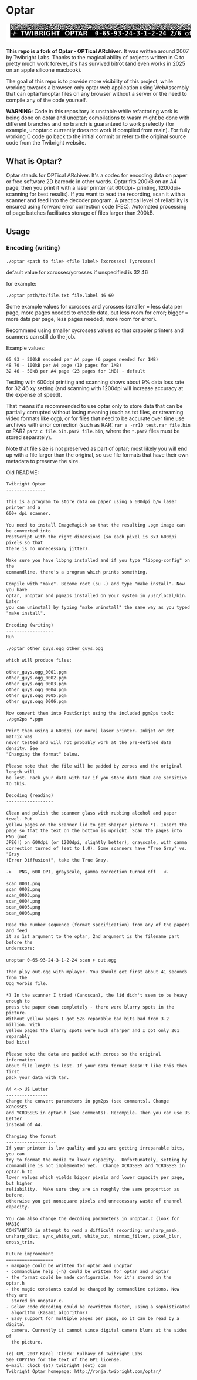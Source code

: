 # Optar

<img src=docs/optar_strip.png>

**This repo is a fork of Optar - OPTical ARchiver**. It was written around 2007 by Twibright Labs. Thanks to the magical ability of projects written in C to pretty much work forever, it's has survived bitrot (and even works in 2025 on an apple silicone macbook).

The goal of this repo is to provide more visibility of this project, while working towards a browser-only optar web application using WebAssembly that can optar/unoptar files on any browser without a server or the need to compile any of the code yourself.

**WARNING**: Code in this repository is unstable while refactoring work is being done on optar and unoptar; compilations to wasm might be done with different branches and no branch is guaranteed to work prefectly (for example, unoptar.c currently does not work if compiled from main). For fully working C code go back to the initial commit or refer to the original source code from the Twibright website.

## What is Optar?

Optar stands for OPTical ARchiver. It's a codec for encoding data on paper or free software 2D barcode in other words. Optar fits 200kB on an A4 page, then you print it with a laser printer (at 600dpi+ printing, 1200dpi+ scanning for best results). If you want to read the recording, scan it with a scanner and feed into the decoder program. A practical level of reliability is ensured using forward error correction code (FEC). Automated processing of page batches facilitates storage of files larger than 200kB.

## Usage

### Encoding (writing)

`./optar <path to file> <file label> [xcrosses] [ycrosses]`

default value for xcrosses/ycrosses if unspecified is 32 46

for example:

`./optar path/to/file.txt file.label 46 69`

Some example values for xcrosses and ycrosses (smaller = less data per page, more pages needed to encode data, but less room for error; bigger = more data per page, less pages needed, more room for error).

Recommend using smaller xycrosses values so that crappier printers and scanners can still do the job.

Example values:

```
65 93 - 200kB encoded per A4 page (6 pages needed for 1MB)
48 70 - 100kB per A4 page (10 pages for 1MB)
32 46 - 50kB per A4 page (23 pages for 1MB) - default
```

Testing with 600dpi printing and scanning shows about 9% data loss rate for 32 46 xy setting (and scanning with 1200dpi will increase accuracy at the expense of speed).

That means it's recommended to use optar only to store data that can be partially corrupted without losing meaning (such as txt files, or streaming video formats like ogg), or for files that need to be accurate over time use archives with error correction (such as RAR: `rar a -rr10 test.rar file.bin` or PAR2 `par2 c file.bin.par2 file.bin`, where the `*.par2` files must be stored separately).

Note that file size is not preserved as part of optar; most likely you will end up with a file larger than the original, so use file formats that have their own metadata to preserve the size.

Old README:

```
Twibright Optar
---------------

This is a program to store data on paper using a 600dpi b/w laser printer and a
600+ dpi scanner.

You need to install ImageMagick so that the resulting .pgm image can be converted into
PostScript with the right dimensions (so each pixel is 3x3 600dpi pixels so that
there is no unnecessary jitter).

Make sure you have libpng installed and if you type "libpng-config" on the
commandline, there's a program which prints something.

Compile with "make". Become root (su -) and type "make install". Now you have
optar, unoptar and pgm2ps installed on your system in /usr/local/bin. Later
you can uninstall by typing "make uninstall" the same way as you typed
"make install".

Encoding (writing)
------------------
Run

./optar other_guys.ogg other_guys.ogg  

which will produce files:

other_guys.ogg_0001.pgm
other_guys.ogg_0002.pgm
other_guys.ogg_0003.pgm
other_guys.ogg_0004.pgm
other_guys.ogg_0005.pgm
other_guys.ogg_0006.pgm

Now convert them into PostScript using the included pgm2ps tool:
./pgm2ps *.pgm

Print them using a 600dpi (or more) laser printer. Inkjet or dot matrix was
never tested and will not probably work at the pre-defined data density. See
"Changing the format" below.

Please note that the file will be padded by zeroes and the original length will
be lost. Pack your data with tar if you store data that are sensitive to this.

Decoding (reading)
------------------

Clean and polish the scanner glass with rubbing alcohol and paper towel. Put
yellow pages on the scanner lid to get sharper picture *). Insert the
page so that the text on the bottom is upright. Scan the pages into PNG (not
JPEG!) on 600dpi (or 1200dpi, slightly better), grayscale, with gamma
correction turned of (set to 1.0). Some scanners have "True Gray" vs. "Gray
(Error Diffusion)", take the True Gray.

->   PNG, 600 DPI, grayscale, gamma correction turned off   <-

scan_0001.png
scan_0002.png
scan_0003.png
scan_0004.png
scan_0005.png
scan_0006.png

Read the number sequence (format specification) from any of the papers and feed
it as 1st argument to the optar, 2nd argument is the filename part before the
underscore:

unoptar 0-65-93-24-3-1-2-24 scan > out.ogg

Then play out.ogg with mplayer. You should get first about 41 seconds from the
Ogg Vorbis file.

*) In the scanner I tried (Canoscan), the lid didn't seem to be heavy enough to
press the paper down completely - there were blurry spots in the picture.
Without yellow pages I got 526 reparable bad bits bad from 3.2 million. With
yellow pages the blurry spots were much sharper and I got only 261 reparably
bad bits!

Please note the data are padded with zeroes so the original information
about file length is lost. If your data format doesn't like this then first
pack your data with tar.

A4 <-> US Letter
----------------
Change the convert parameters in pgm2ps (see comments). Change XCROSSES
and YCROSSES in optar.h (see comments). Recompile. Then you can use US Letter
instead of A4.

Changing the format
-------------------
If your printer is low quality and you are getting irreparable bits, you can
try to format the media to lower capacity.  Unfortunately, setting by
commandline is not implemented yet.  Change XCROSSES and YCROSSES in optar.h to
lower values which yields bigger pixels and lower capacity per page, but higher
reliability.  Make sure they are in roughly the same proportion as before,
otherwise you get nonsquare pixels and unnecessary waste of channel capacity.

You can also change the decoding parameters in unoptar.c (look for MAGIC
CONSTANTS) in attempt to read a difficult recording: unsharp_mask,
unsharp_dist, sync_white_cut, white_cut, minmax_filter, pixel_blur, cross_trim.

Future improvement
==================
- manpage could be written for optar and unoptar
- commandline help (-h) could be written for optar and unoptar
- the format could be made configurable. Now it's stored in the optar.h
- the magic constants could be changed by commandline options. Now they are
  stored in unoptar.c.
- Golay code decoding could be rewritten faster, using a sophisticated
  algorithm (Kasami algorithm?)
- Easy support for multiple pages per page, so it can be read by a digital
  camera. Currently it cannot since digital camera blurs at the sides of
  the picture.

(c) GPL 2007 Karel 'Clock' Kulhavy of Twibright Labs
See COPYING for the text of the GPL license.
e-mail: clock (at) twibright (dot) com
Twibright Optar homepage: http://ronja.twibright.com/optar/
```